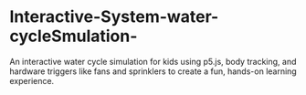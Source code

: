 # Interactive-System-water-cycleSmulation-
An interactive water cycle simulation for kids using p5.js, body tracking, and hardware triggers like fans and sprinklers to create a fun, hands-on learning experience.
